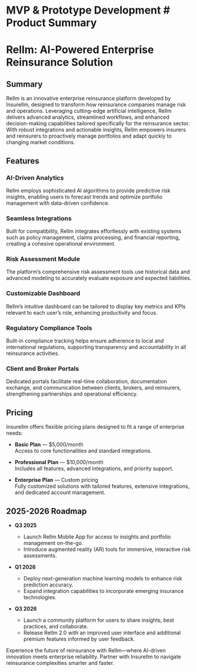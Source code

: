 # MVP & Prototype Development # Product Summary

# Rellm: AI-Powered Enterprise Reinsurance Solution

## Summary

Rellm is an innovative enterprise reinsurance platform developed by Insurellm, designed to transform how reinsurance companies manage risk and operations. Leveraging cutting-edge artificial intelligence, Rellm delivers advanced analytics, streamlined workflows, and enhanced decision-making capabilities tailored specifically for the reinsurance sector. With robust integrations and actionable insights, Rellm empowers insurers and reinsurers to proactively manage portfolios and adapt quickly to changing market conditions.

## Features

### AI-Driven Analytics  
Rellm employs sophisticated AI algorithms to provide predictive risk insights, enabling users to forecast trends and optimize portfolio management with data-driven confidence.

### Seamless Integrations  
Built for compatibility, Rellm integrates effortlessly with existing systems such as policy management, claims processing, and financial reporting, creating a cohesive operational environment.

### Risk Assessment Module  
The platform’s comprehensive risk assessment tools use historical data and advanced modeling to accurately evaluate exposure and expected liabilities.

### Customizable Dashboard  
Rellm’s intuitive dashboard can be tailored to display key metrics and KPIs relevant to each user’s role, enhancing productivity and focus.

### Regulatory Compliance Tools  
Built-in compliance tracking helps ensure adherence to local and international regulations, supporting transparency and accountability in all reinsurance activities.

### Client and Broker Portals  
Dedicated portals facilitate real-time collaboration, documentation exchange, and communication between clients, brokers, and reinsurers, strengthening partnerships and operational efficiency.

## Pricing

Insurellm offers flexible pricing plans designed to fit a range of enterprise needs:

- **Basic Plan** — $5,000/month  
  Access to core functionalities and standard integrations.

- **Professional Plan** — $10,000/month  
  Includes all features, advanced integrations, and priority support.

- **Enterprise Plan** — Custom pricing  
  Fully customized solutions with tailored features, extensive integrations, and dedicated account management.

## 2025-2026 Roadmap

- **Q3 2025**  
  - Launch Rellm Mobile App for access to insights and portfolio management on-the-go.  
  - Introduce augmented reality (AR) tools for immersive, interactive risk assessments.

- **Q1 2026**  
  - Deploy next-generation machine learning models to enhance risk prediction accuracy.  
  - Expand integration capabilities to incorporate emerging insurance technologies.

- **Q3 2026**  
  - Launch a community platform for users to share insights, best practices, and collaborate.  
  - Release Rellm 2.0 with an improved user interface and additional premium features informed by user feedback.

Experience the future of reinsurance with Rellm—where AI-driven innovation meets enterprise reliability. Partner with Insurellm to navigate reinsurance complexities smarter and faster.
